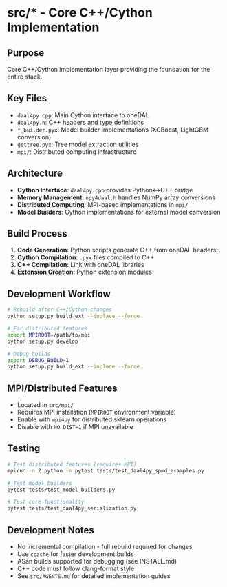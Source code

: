 # src/* - Core C++/Cython Implementation

## Purpose
Core C++/Cython implementation layer providing the foundation for the entire stack.

## Key Files
- `daal4py.cpp`: Main Cython interface to oneDAL
- `daal4py.h`: C++ headers and type definitions
- `*_builder.pyx`: Model builder implementations (XGBoost, LightGBM conversion)
- `gettree.pyx`: Tree model extraction utilities
- `mpi/`: Distributed computing infrastructure

## Architecture
- **Cython Interface**: `daal4py.cpp` provides Python↔C++ bridge
- **Memory Management**: `npy4daal.h` handles NumPy array conversions
- **Distributed Computing**: MPI-based implementations in `mpi/`
- **Model Builders**: Cython implementations for external model conversion

## Build Process
1. **Code Generation**: Python scripts generate C++ from oneDAL headers
2. **Cython Compilation**: `.pyx` files compiled to C++
3. **C++ Compilation**: Link with oneDAL libraries
4. **Extension Creation**: Python extension modules

## Development Workflow
```bash
# Rebuild after C++/Cython changes
python setup.py build_ext --inplace --force

# For distributed features
export MPIROOT=/path/to/mpi
python setup.py develop

# Debug builds
export DEBUG_BUILD=1
python setup.py build_ext --inplace --force
```

## MPI/Distributed Features
- Located in `src/mpi/`
- Requires MPI installation (`MPIROOT` environment variable)
- Enable with `mpi4py` for distributed sklearn operations
- Disable with `NO_DIST=1` if MPI unavailable

## Testing
```bash
# Test distributed features (requires MPI)
mpirun -n 2 python -m pytest tests/test_daal4py_spmd_examples.py

# Test model builders
pytest tests/test_model_builders.py

# Test core functionality
pytest tests/test_daal4py_serialization.py
```

## Development Notes
- No incremental compilation - full rebuild required for changes
- Use `ccache` for faster development builds
- ASan builds supported for debugging (see INSTALL.md)
- C++ code must follow clang-format style
- See `src/AGENTS.md` for detailed implementation guides